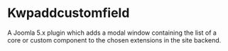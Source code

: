 # Kwpaddcustomfield
A Joomla 5.x plugin which adds a modal window containing the list of a core or custom component to the chosen extensions in the site backend.
